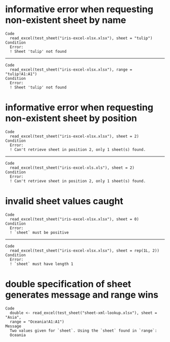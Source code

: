 # informative error when requesting non-existent sheet by name

    Code
      read_excel(test_sheet("iris-excel-xlsx.xlsx"), sheet = "tulip")
    Condition
      Error:
      ! Sheet 'tulip' not found

---

    Code
      read_excel(test_sheet("iris-excel-xlsx.xlsx"), range = "tulip!A1:A1")
    Condition
      Error:
      ! Sheet 'tulip' not found

# informative error when requesting non-existent sheet by position

    Code
      read_excel(test_sheet("iris-excel-xlsx.xlsx"), sheet = 2)
    Condition
      Error:
      ! Can't retrieve sheet in position 2, only 1 sheet(s) found.

---

    Code
      read_excel(test_sheet("iris-excel-xls.xls"), sheet = 2)
    Condition
      Error:
      ! Can't retrieve sheet in position 2, only 1 sheet(s) found.

# invalid sheet values caught

    Code
      read_excel(test_sheet("iris-excel-xlsx.xlsx"), sheet = 0)
    Condition
      Error:
      ! `sheet` must be positive

---

    Code
      read_excel(test_sheet("iris-excel-xlsx.xlsx"), sheet = rep(1L, 2))
    Condition
      Error:
      ! `sheet` must have length 1

# double specification of sheet generates message and range wins

    Code
      double <- read_excel(test_sheet("sheet-xml-lookup.xlsx"), sheet = "Asia",
      range = "Oceania!A1:A1")
    Message
      Two values given for `sheet`. Using the `sheet` found in `range`:
      Oceania

